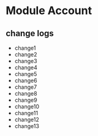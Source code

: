 # Module Account

## change logs
* change1
* change2
* change3
* change4
* change5
* change6
* change7
* change8
* change9
* change10
* change11
* change12
* change13